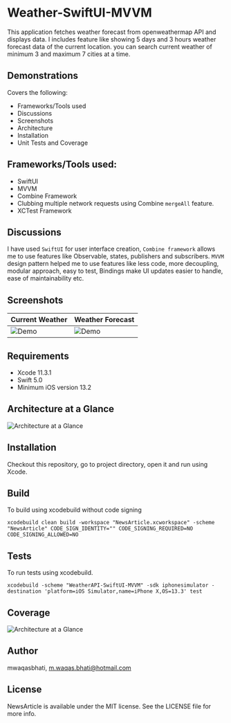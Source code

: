 # Weather-SwiftUI-MVVM

This application fetches weather forecast from openweathermap API and displays data. I includes feature like showing 5 days and 3 hours weather forecast data of the current location. you can search current weather of minimum 3 and maximum 7 cities at a time. 

## Demonstrations

Covers the following:

* Frameworks/Tools used
* Discussions
* Screenshots
* Architecture 
* Installation
* Unit Tests and Coverage

## Frameworks/Tools used:

* SwiftUI
* MVVM 
* Combine Framework
* Clubbing multiple network requests using Combine `mergeAll` feature.
* XCTest Framework 

## Discussions

I have used `SwiftUI` for user interface creation, `Combine framework` allows me to use features like Observable, states, publishers and subscribers. `MVVM` design pattern helped me to use features like less code, more decoupling, modular approach, easy to test, Bindings make UI updates easier to handle, ease of maintainability etc.    

## Screenshots

|             Current Weather         |         Weather Forecast          | 
|---------------------------------|------------------------------|
|![Demo]()|![Demo]()|

## Requirements

- Xcode 11.3.1
- Swift 5.0
- Minimum iOS version 13.2


## Architecture at a Glance

![Architecture at a Glance]()

## Installation

Checkout this repository, go to project directory, open it and run using Xcode.

## Build

To build using xcodebuild without code signing
```
xcodebuild clean build -workspace "NewsArticle.xcworkspace" -scheme "NewsArticle" CODE_SIGN_IDENTITY="" CODE_SIGNING_REQUIRED=NO CODE_SIGNING_ALLOWED=NO
```

## Tests

To run tests using xcodebuild.
```
xcodebuild -scheme "WeatherAPI-SwiftUI-MVVM" -sdk iphonesimulator -destination 'platform=iOS Simulator,name=iPhone X,OS=13.3' test
```
## Coverage

![Architecture at a Glance]()


## Author

mwaqasbhati, m.waqas.bhati@hotmail.com

## License

NewsArticle is available under the MIT license. See the LICENSE file for more info.

